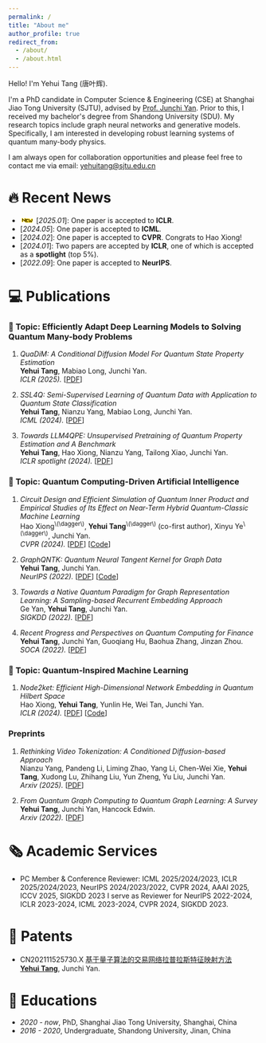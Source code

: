 ```yaml
---
permalink: /
title: "About me"
author_profile: true
redirect_from: 
  - /about/
  - /about.html
---
```



Hello! I'm Yehui Tang (唐叶辉).

I'm a PhD candidate in Computer Science & Engineering (CSE) at Shanghai Jiao Tong University (SJTU), advised by [Prof. Junchi Yan](https://thinklab.sjtu.edu.cn/). Prior to this, I received my bachelor's degree from Shandong University (SDU). My research topics include graph neural networks and generative models. Specifically, I am interested in developing robust learning systems of quantum many-body physics.

I am always open for collaboration opportunities and please feel free to contact me via email: yehuitang@sjtu.edu.cn


🔥 Recent News
======
- ![new paper](/images/new.gif) [*2025.01*]: One paper is accepted to **ICLR**.
- [*2024.05*]: One paper is accepted to **ICML**.
- [*2024.02*]: One paper is accepted to **CVPR**. Congrats to Hao Xiong!
- [*2024.01*]: Two papers are accepted by **ICLR**, one of which is accepted as a **spotlight** (top 5%).
- [*2022.09*]: One paper is accepted to **NeurIPS**.

💻 Publications
======
### 📒 Topic: Efficiently Adapt Deep Learning Models to Solving Quantum Many-body Problems
1. *QuaDiM: A Conditional Diffusion Model For Quantum State Property Estimation* <br>
**Yehui Tang**, Mabiao Long, Junchi Yan.<br>
*ICLR (2025).* [<a href="https://openreview.net/forum?id=P7f55HQtV8" target="_blank">PDF</a>]

1. *SSL4Q: Semi-Supervised Learning of Quantum Data with Application to Quantum State Classification* <br>
**Yehui Tang**, Nianzu Yang, Mabiao Long, Junchi Yan.<br>
*ICML (2024).* [<a href="https://openreview.net/forum?id=04Fx1u2BUD" target="_blank">PDF</a>]

1. *Towards LLM4QPE: Unsupervised Pretraining of Quantum Property Estimation and A Benchmark* <br>
**Yehui Tang**, Hao Xiong, Nianzu Yang, Tailong Xiao, Junchi Yan.<br>
*ICLR spotlight (2024).* [<a href="https://openreview.net/forum?id=vrBVFXwAmi" target="_blank">PDF</a>]



### 📒 Topic: Quantum Computing-Driven Artificial Intelligence
1. *Circuit Design and Efficient Simulation of Quantum Inner Product and Empirical Studies of Its Effect on Near-Term Hybrid Quantum-Classic Machine Learning* <br>
Hao Xiong<sup>\\(\dagger\\)</sup>, **Yehui Tang**<sup>\\(\dagger\\)</sup> (co-first author), Xinyu Ye<sup>\\(\dagger\\)</sup>, Junchi Yan.<br>
*CVPR (2024).* [<a href="https://openaccess.thecvf.com/content/CVPR2024/html/Xiong_Circuit_Design_and_Efficient_Simulation_of_Quantum_Inner_Product_and_CVPR_2024_paper.html" target="_blank">PDF</a>] [<a href="https://github.com/ShawXh/qip_cvpr24" target="_blank">Code</a>]

1. *GraphQNTK: Quantum Neural Tangent Kernel for Graph Data* <br>
**Yehui Tang**, Junchi Yan.<br>
*NeurIPS (2022).* [<a href="https://proceedings.neurips.cc/paper_files/paper/2022/hash/285b06e0dd856f20591b0a5beb954151-Abstract-Conference.html" target="_blank">PDF</a>] [<a href="https://github.com/abel1231/graphQNTK" target="_blank">Code</a>]

1. *Towards a Native Quantum Paradigm for Graph Representation Learning: A Sampling-based Recurrent Embedding Approach* <br>
Ge Yan, **Yehui Tang**, Junchi Yan.<br>
*SIGKDD (2022).* [<a href="https://dl.acm.org/doi/abs/10.1145/3534678.3539327" target="_blank">PDF</a>]

1. *Recent Progress and Perspectives on Quantum Computing for Finance* <br>
**Yehui Tang**, Junchi Yan, Guoqiang Hu, Baohua Zhang, Jinzan Zhou.<br>
*SOCA (2022).* [<a href="https://link.springer.com/article/10.1007/s11761-022-00351-7" target="_blank">PDF</a>]



### 📒 Topic: Quantum-Inspired Machine Learning
1. *Node2ket: Efficient High-Dimensional Network Embedding in Quantum Hilbert Space* <br>
Hao Xiong, **Yehui Tang**, Yunlin He, Wei Tan, Junchi Yan.<br>
*ICLR (2024).* [<a href="https://openreview.net/forum?id=lROh08eK6n" target="_blank">PDF</a>] [<a href="https://github.com/ShawXh/node2ket" target="_blank">Code</a>]


### Preprints

1. *Rethinking Video Tokenization: A Conditioned Diffusion-based Approach* <br>
Nianzu Yang, Pandeng Li, Liming Zhao, Yang Li, Chen-Wei Xie, **Yehui Tang**, Xudong Lu, Zhihang Liu, Yun Zheng, Yu Liu, Junchi Yan.<br>
*Arxiv (2025).* [<a href="https://arxiv.org/abs/2503.03708" target="_blank">PDF</a>]

1. *From Quantum Graph Computing to Quantum Graph Learning: A Survey* <br>
**Yehui Tang**, Junchi Yan, Hancock Edwin.<br>
*Arxiv (2022).* [<a href="https://arxiv.org/abs/2202.09506" target="_blank">PDF</a>]


🗞️ Academic Services
======
- PC Member & Conference Reviewer: ICML 2025/2024/2023, ICLR 2025/2024/2023, NeurIPS 2024/2023/2022, CVPR 2024, AAAI 2025, ICCV 2025, SIGKDD 2023
I serve as Reviewer for NeurIPS 2022-2024, ICLR 2023-2024, ICML 2023-2024, CVPR 2024, SIGKDD 2023.

📄 Patents
======
- CN202111525730.X [基于量子算法的交易网络拉普拉斯特征映射方法](https://d.wanfangdata.com.cn/patent/ChhQYXRlbnROZXdTMjAyNDExMjIxNjU4MjISE0NOMjAyMTExNTI1NzMwLlhfc3EaCHFsenFjaGdy)       
**<u>Yehui Tang</u>**, Junchi Yan.

📖 Educations
======
- *2020 - now*, PhD, Shanghai Jiao Tong University, Shanghai, China
- *2016 - 2020*, Undergraduate, Shandong University, Jinan, China

<script type='text/javascript' id='clustrmaps' src='//cdn.clustrmaps.com/map_v2.js?cl=080808&w=300&t=n&d=715ZHhyE2wHHimDaEks8OqeVyHG54QoEpMru5s4xrYE&co=ffffff&cmo=3acc3a&cmn=ff5353&ct=808080'></script>